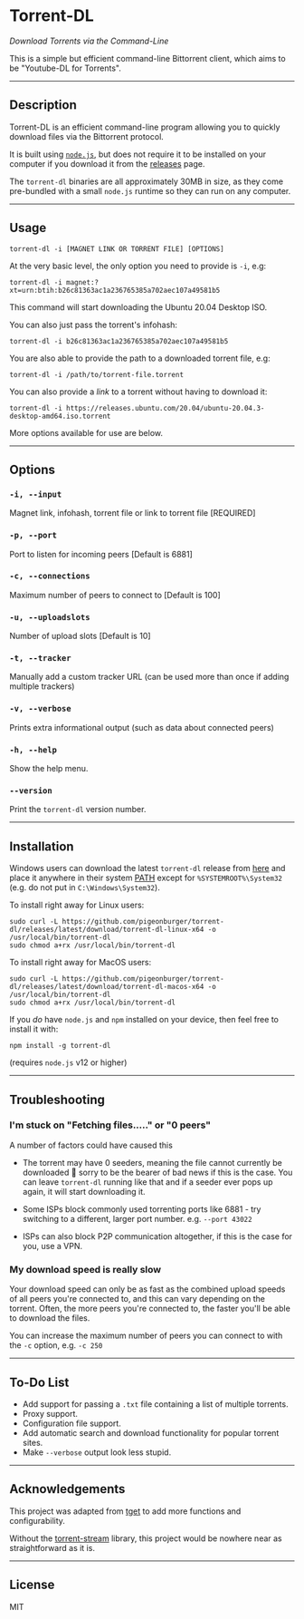 # Torrent-DL
*Download Torrents via the Command-Line*

This is a simple but efficient command-line Bittorrent client, which aims to be "Youtube-DL for Torrents".

------

## Description

Torrent-DL is an efficient command-line program allowing you to quickly download files via the Bittorrent protocol.

It is built using [`node.js`](https://github.com/nodejs/node), but does not require it to be installed on your computer if you download it from the [releases](https://github.com/pigeonburger/torrent-dl/releases/latest/) page.

The `torrent-dl` binaries are all approximately 30MB in size, as they come pre-bundled with a small `node.js` runtime so they can run on any computer.

---

## Usage

```
torrent-dl -i [MAGNET LINK OR TORRENT FILE] [OPTIONS]
```

At the very basic level, the only option you need to provide is `-i`, e.g:

```
torrent-dl -i magnet:?xt=urn:btih:b26c81363ac1a236765385a702aec107a49581b5
```

This command will start downloading the Ubuntu 20.04 Desktop ISO.

You can also just pass the torrent's infohash:

```
torrent-dl -i b26c81363ac1a236765385a702aec107a49581b5
```

You are also able to provide the path to a downloaded torrent file, e.g:

```
torrent-dl -i /path/to/torrent-file.torrent
```

You can also provide a *link* to a torrent without having to download it:

```
torrent-dl -i https://releases.ubuntu.com/20.04/ubuntu-20.04.3-desktop-amd64.iso.torrent
```

More options available for use are below.

---

## Options


### `-i, --input`
Magnet link, infohash, torrent file or link to torrent file [REQUIRED]

### `-p, --port`
Port to listen for incoming peers [Default is 6881]

### `-c, --connections`
Maximum number of peers to connect to [Default is 100]

### `-u, --uploadslots`
Number of upload slots [Default is 10]

### `-t, --tracker`
Manually add a custom tracker URL (can be used more than once if adding multiple trackers)

### `-v, --verbose`
Prints extra informational output (such as data about connected peers)

### `-h, --help`
Show the help menu.

### `--version`
Print the `torrent-dl` version number.


---

## Installation

Windows users can download the latest `torrent-dl` release from [here](https://github.com/pigeonburger/torrent-dl/releases/latest/download/torrent-dl-windows-x64) and place it anywhere in their system [PATH](https://en.wikipedia.org/wiki/PATH_%28variable%29) except for `%SYSTEMROOT%\System32` (e.g. do not put in `C:\Windows\System32`).

To install right away for Linux users:

```
sudo curl -L https://github.com/pigeonburger/torrent-dl/releases/latest/download/torrent-dl-linux-x64 -o /usr/local/bin/torrent-dl
sudo chmod a+rx /usr/local/bin/torrent-dl
```

To install right away for MacOS users:

```
sudo curl -L https://github.com/pigeonburger/torrent-dl/releases/latest/download/torrent-dl-macos-x64 -o /usr/local/bin/torrent-dl
sudo chmod a+rx /usr/local/bin/torrent-dl
```

If you *do* have `node.js` and `npm` installed on your device, then feel free to install it with:

```
npm install -g torrent-dl
```
(requires `node.js` v12 or higher)

---

## Troubleshooting

### I'm stuck on "Fetching files....." or "0 peers"
A number of factors could have caused this

- The torrent may have 0 seeders, meaning the file cannot currently be downloaded 😬 sorry to be the bearer of bad news if this is the case. You can leave `torrent-dl` running like that and if a seeder ever pops up again, it will start downloading it.

- Some ISPs block commonly used torrenting ports like 6881 - try switching to a different, larger port number. e.g. `--port 43022`

- ISPs can also block P2P communication altogether, if this is the case for you, use a VPN.

### My download speed is really slow
Your download speed can only be as fast as the combined upload speeds of all peers you're connected to, and this can vary depending on the torrent. Often, the more peers you're connected to, the faster you'll be able to download the files.

You can increase the maximum number of peers you can connect to with the `-c` option, e.g. `-c 250`

---

## To-Do List

- Add support for passing a `.txt` file containing a list of multiple torrents.
- Proxy support.
- Configuration file support.
- Add automatic search and download functionality for popular torrent sites.
- Make `--verbose` output look less stupid.

---

## Acknowledgements

This project was adapted from [tget](https://github.com/jeffjose/tget) to add more functions and configurability. 

Without the [torrent-stream](https://github.com/mafintosh/torrent-stream) library, this project would be nowhere near as straightforward as it is.

---

## License

MIT